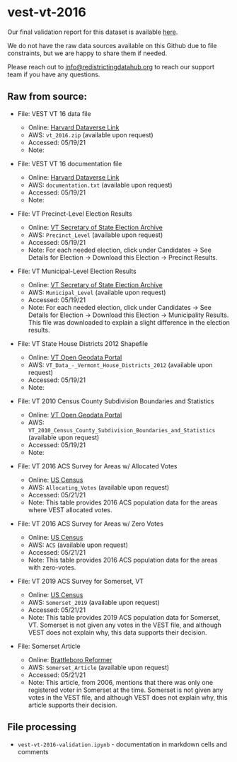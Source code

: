 # vest-vt-2016

Our final validation report for this dataset is available [here](https://redistrictingdatahub.org/dataset/vest-2016-vermont-precinct-and-election-results/).

We do not have the raw data sources available on this Github due to file constraints, but we are happy to share them if needed. 

Please reach out to info@redistrictingdatahub.org to reach our support team if you have any questions.

## **Raw from source:**
- File: VEST VT 16 data file
  - Online: [Harvard Dataverse Link](https://dataverse.harvard.edu/file.xhtml?persistentId=doi:10.7910/DVN/NH5S2I/HWHE2M&version=56.0)
  - AWS: `vt_2016.zip` (available upon request)
  - Accessed: 05/19/21
  - Note:

- File: VEST VT 16 documentation file
  - Online: [Harvard Dataverse Link](https://dataverse.harvard.edu/file.xhtml?fileId=4499004&version=56.0)
  - AWS: `documentation.txt` (available upon request)
  - Accessed: 05/19/21
  - Note:

- File: VT Precinct-Level Election Results
  - Online: [VT Secretary of State Election Archive](https://electionarchive.vermont.gov/elections/search/year_from:2016/year_to:2016/stage:General)
  - AWS: `Precinct_Level` (available upon request)
  - Accessed: 05/19/21
  - Note: For each needed election, click under Candidates -> See Details for Election -> Download this Election -> Precinct Results. 

- File: VT Municipal-Level Election Results
  - Online: [VT Secretary of State Election Archive](https://electionarchive.vermont.gov/elections/view/82048/)
  - AWS: `Municipal_Level` (available upon request)
  - Accessed: 05/19/21
  - Note: For each needed election, click under Candidates -> See Details for Election -> Download this Election -> Municipality Results. This file was downloaded to explain a slight difference in the election results.

- File: VT State House Districts 2012 Shapefile
  - Online: [VT Open Geodata Portal](https://geodata.vermont.gov/datasets/vt-data-vermont-house-districts-2012?geometry=-80.269%2C42.477%2C-64.614%2C45.249)
  - AWS: `VT_Data_-_Vermont_House_Districts_2012` (available upon request)
  - Accessed: 05/19/21
  - Note:

- File: VT 2010 Census County Subdivision Boundaries and Statistics
  - Online: [VT Open Geodata Portal](https://geodata.vermont.gov/datasets/01539ba1dec8418b867ec580424405aa_12/data?geometry=-80.269%2C42.477%2C-64.614%2C45.249&orderBy=NAMELSAD10)
  - AWS: `VT_2010_Census_County_Subdivision_Boundaries_and_Statistics` (available upon request)
  - Accessed: 05/19/21
  - Note:

- File: VT 2016 ACS Survey for Areas w/ Allocated Votes
  - Online: [US Census](https://data.census.gov/cedsci/table?q=Buels%20gore&g=0600000US5000327962,5000363550,5000734600,5000902125,5000908725,5000911800,5000925975&tid=ACSST5Y2016.S0101&hidePreview=true)
  - AWS: `Allocating_Votes` (available upon request)
  - Accessed: 05/21/21
  - Note: This table provides 2016 ACS population data for the areas where VEST allocated votes. 

- File: VT 2016 ACS Survey for Areas w/ Zero Votes
  - Online: [US Census](https://data.census.gov/cedsci/table?q=Buels%20gore&g=0600000US5000902162,5000939775,5000976337,5000976562,5002565762&tid=ACSST5Y2016.S0101&hidePreview=true)
  - AWS: `ACS` (available upon request)
  - Accessed: 05/21/21
  - Note: This table provides 2016 ACS population data for the areas with zero-votes.

- File: VT 2019 ACS Survey for Somerset, VT
  - Online: [US Census](https://data.census.gov/cedsci/table?q=Buels%20gore&g=0600000US5002565762&tid=ACSST5Y2019.S0101&hidePreview=true)
  - AWS: `Somerset_2019` (available upon request)
  - Accessed: 05/21/21
  - Note: This table provides 2019 ACS population data for Somerset, VT. Somerset is not given any votes in the VEST file, and although VEST does not explain why, this data supports their decision.

- File: Somerset Article
  - Online: [Brattleboro Reformer](https://www.reformer.com/local-news/the-lone-voter-of-somerset/article_b06ff1fb-b678-55c4-98cc-0afb3e2480ca.html)
  - AWS: `Somerset_Article` (available upon request)
  - Accessed: 05/21/21
  - Note: This article, from 2006, mentions that there was only one registered voter in Somerset at the time. Somerset is not given any votes in the VEST file, and although VEST does not explain why, this article supports their decision.


## File processing

- `vest-vt-2016-validation.ipynb` - documentation in markdown cells and comments
